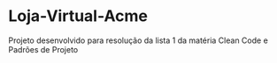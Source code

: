 # Loja-Virtual-Acme
Projeto desenvolvido para resolução da lista 1 da matéria Clean Code e Padrões de Projeto
